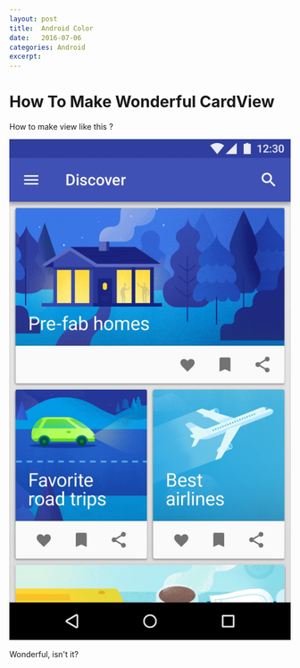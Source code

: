 ```yaml
---
layout: post
title:  Android Color 
date:   2016-07-06 
categories: Android
excerpt: 
---
```


# How To Make Wonderful CardView


How to make view like this ?

![img](../img/blog_16_6_17_1.jpg)

Wonderful, isn't it?









